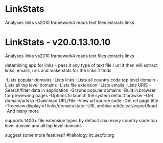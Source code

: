 LinkStats
=========

Analyses links
vs2010
framework4
reads text files 
extracts links

LinkStats - v20.0.13.10.10
=====================

Analyses links
vs2010
framework4
reads text files 
extracts links

datamining app for links - pass it any type of text file / url it then will extract links, emails, uris and make stats for the links it finds

-Lists popular domains
-Lists links
-Lists all country code top level domain
-Lists all top level domains
-Lists file extension
-Lists emails
-Lists URIS
-Search/filter data in application
-Graphs popular domains
-Built in browser for previewing pages
-Options to launch the system default browser
-Get domain/urls ip
-Download URL/File
-View url source code
-Get url page title
-Treeview display of links/domain/stats
-URL archive add/clear/export/load
-And many more

supports 1400+ file extension types by default
also every country code top level domain and all top level domains

suggest some more features?
#hakology irc.secfo.org